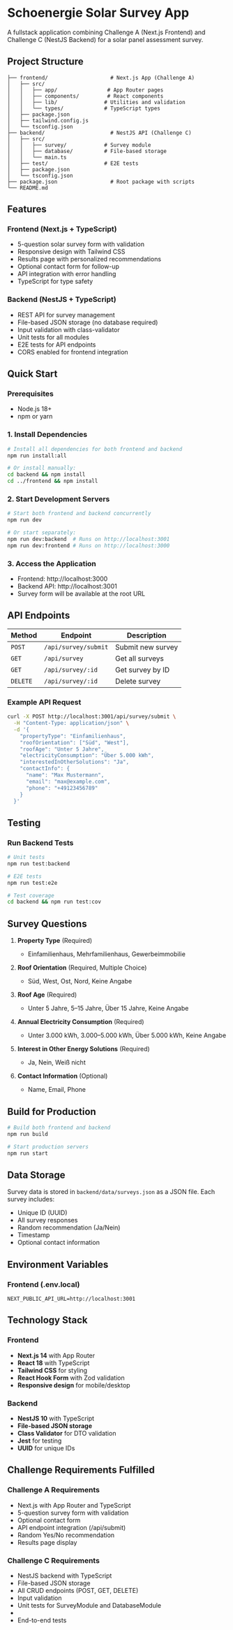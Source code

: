 # Schoenergie Solar Survey App

A fullstack application combining Challenge A (Next.js Frontend) and Challenge C (NestJS Backend) for a solar panel assessment survey.

## Project Structure

```
├── frontend/                    # Next.js App (Challenge A)
│   ├── src/
│   │   ├── app/                # App Router pages
│   │   ├── components/         # React components
│   │   ├── lib/               # Utilities and validation
│   │   └── types/             # TypeScript types
│   ├── package.json
│   ├── tailwind.config.js
│   └── tsconfig.json
├── backend/                     # NestJS API (Challenge C)
│   ├── src/
│   │   ├── survey/            # Survey module
│   │   ├── database/          # File-based storage
│   │   └── main.ts
│   ├── test/                  # E2E tests
│   ├── package.json
│   └── tsconfig.json
├── package.json                 # Root package with scripts
└── README.md
```

## Features

### Frontend (Next.js + TypeScript)
-  5-question solar survey form with validation
-  Responsive design with Tailwind CSS
-  Results page with personalized recommendations
-  Optional contact form for follow-up
-  API integration with error handling
-  TypeScript for type safety

### Backend (NestJS + TypeScript)
-  REST API for survey management
-  File-based JSON storage (no database required)
-  Input validation with class-validator
-  Unit tests for all modules
-  E2E tests for API endpoints
-  CORS enabled for frontend integration

## Quick Start

### Prerequisites
- Node.js 18+
- npm or yarn

### 1. Install Dependencies
```bash
# Install all dependencies for both frontend and backend
npm run install:all

# Or install manually:
cd backend && npm install
cd ../frontend && npm install
```

### 2. Start Development Servers
```bash
# Start both frontend and backend concurrently
npm run dev

# Or start separately:
npm run dev:backend  # Runs on http://localhost:3001
npm run dev:frontend # Runs on http://localhost:3000
```

### 3. Access the Application
- Frontend: http://localhost:3000
- Backend API: http://localhost:3001
- Survey form will be available at the root URL

## API Endpoints

| Method | Endpoint | Description |
|--------|----------|-------------|
| `POST` | `/api/survey/submit` | Submit new survey |
| `GET` | `/api/survey` | Get all surveys |
| `GET` | `/api/survey/:id` | Get survey by ID |
| `DELETE` | `/api/survey/:id` | Delete survey |

### Example API Request
```bash
curl -X POST http://localhost:3001/api/survey/submit \
  -H "Content-Type: application/json" \
  -d '{
    "propertyType": "Einfamilienhaus",
    "roofOrientation": ["Süd", "West"],
    "roofAge": "Unter 5 Jahre",
    "electricityConsumption": "Über 5.000 kWh",
    "interestedInOtherSolutions": "Ja",
    "contactInfo": {
      "name": "Max Mustermann",
      "email": "max@example.com",
      "phone": "+49123456789"
    }
  }'
```

## Testing

### Run Backend Tests
```bash
# Unit tests
npm run test:backend

# E2E tests
npm run test:e2e

# Test coverage
cd backend && npm run test:cov
```

## Survey Questions

1. **Property Type** (Required)
   - Einfamilienhaus, Mehrfamilienhaus, Gewerbeimmobilie

2. **Roof Orientation** (Required, Multiple Choice)
   - Süd, West, Ost, Nord, Keine Angabe

3. **Roof Age** (Required)
   - Unter 5 Jahre, 5–15 Jahre, Über 15 Jahre, Keine Angabe

4. **Annual Electricity Consumption** (Required)
   - Unter 3.000 kWh, 3.000–5.000 kWh, Über 5.000 kWh, Keine Angabe

5. **Interest in Other Energy Solutions** (Required)
   - Ja, Nein, Weiß nicht

6. **Contact Information** (Optional)
   - Name, Email, Phone

## Build for Production

```bash
# Build both frontend and backend
npm run build

# Start production servers
npm run start
```

## Data Storage

Survey data is stored in `backend/data/surveys.json` as a JSON file. Each survey includes:
- Unique ID (UUID)
- All survey responses
- Random recommendation (Ja/Nein)
- Timestamp
- Optional contact information

## Environment Variables

### Frontend (.env.local)
```
NEXT_PUBLIC_API_URL=http://localhost:3001
```

## Technology Stack

### Frontend
- **Next.js 14** with App Router
- **React 18** with TypeScript
- **Tailwind CSS** for styling
- **React Hook Form** with Zod validation
- **Responsive design** for mobile/desktop

### Backend
- **NestJS 10** with TypeScript
- **File-based JSON storage**
- **Class Validator** for DTO validation
- **Jest** for testing
- **UUID** for unique IDs

## Challenge Requirements Fulfilled

### Challenge A Requirements 
-  Next.js with App Router and TypeScript
-  5-question survey form with validation
-  Optional contact form
-  API endpoint integration (/api/submit)
-  Random Yes/No recommendation
-  Results page display

### Challenge C Requirements 
-  NestJS backend with TypeScript
-  File-based JSON storage
-  All CRUD endpoints (POST, GET, DELETE)
-  Input validation
-  Unit tests for SurveyModule and DatabaseModule
- 
- End-to-end tests
